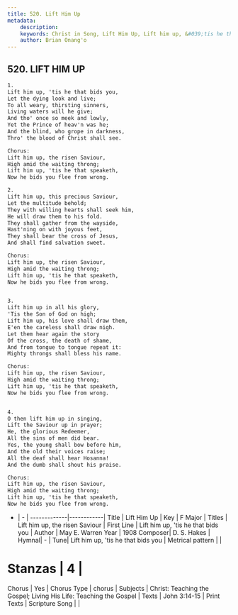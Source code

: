 ```yaml
---
title: 520. Lift Him Up
metadata:
    description: 
    keywords: Christ in Song, Lift Him Up, Lift him up, &#039;tis he that bids you, Lift him up, the risen Saviour
    author: Brian Onang'o
---
```



## 520. LIFT HIM UP

```txt
1.
Lift him up, 'tis he that bids you,
Let the dying look and live;
To all weary, thirsting sinners,
Living waters will he give;
And tho' once so meek and lowly,
Yet the Prince of heav'n was he;
And the blind, who grope in darkness,
Thro' the blood of Christ shall see.

Chorus:
Lift him up, the risen Saviour,
High amid the waiting throng;
Lift him up, 'tis he that speaketh,
Now he bids you flee from wrong.

2.
Lift him up, this precious Saviour, 
Let the multitude behold;
They with willing hearts shall seek him,
He will draw them to his fold.
They shall gather from the wayside,
Hast'ning on with joyous feet,
They shall bear the cross of Jesus,
And shall find salvation sweet. 

Chorus:
Lift him up, the risen Saviour,
High amid the waiting throng;
Lift him up, 'tis he that speaketh,
Now he bids you flee from wrong.


3.
Lift him up in all his glory,
'Tis the Son of God on high;
Lift him up, his love shall draw them,
E'en the careless shall draw nigh.
Let them hear again the story
Of the cross, the death of shame,
And from tongue to tongue repeat it:
Mighty throngs shall bless his name. 

Chorus:
Lift him up, the risen Saviour,
High amid the waiting throng;
Lift him up, 'tis he that speaketh,
Now he bids you flee from wrong.


4.
O then lift him up in singing,
Lift the Saviour up in prayer;
He, the glorious Redeemer,
All the sins of men did bear.
Yes, the young shall bow before him,
And the old their voices raise;
All the deaf shall hear Hosanna!
And the dumb shall shout his praise. 

Chorus:
Lift him up, the risen Saviour,
High amid the waiting throng;
Lift him up, 'tis he that speaketh,
Now he bids you flee from wrong.


```

- |   -  |
-------------|------------|
Title | Lift Him Up |
Key | F Major |
Titles | Lift him up, the risen Saviour |
First Line | Lift him up, &#039;tis he that bids you |
Author | May E. Warren
Year | 1908
Composer| D. S. Hakes |
Hymnal|  - |
Tune| Lift him up, &#039;tis he that bids you |
Metrical pattern | |
# Stanzas | 4 |
Chorus | Yes |
Chorus Type | chorus |
Subjects | Christ: Teaching the Gospel; Living His Life: Teaching the Gospel |
Texts | John 3:14-15 |
Print Texts | 
Scripture Song |  |
  
